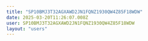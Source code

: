 ```yaml
---
title: "SP10BMJ3T32AGXAWD2JN1FQNZ1930QW4Z85F18WDW"
date: 2025-03-20T11:26:07.008Z
user: SP10BMJ3T32AGXAWD2JN1FQNZ1930QW4Z85F18WDW
layout: "users"
---
```

    